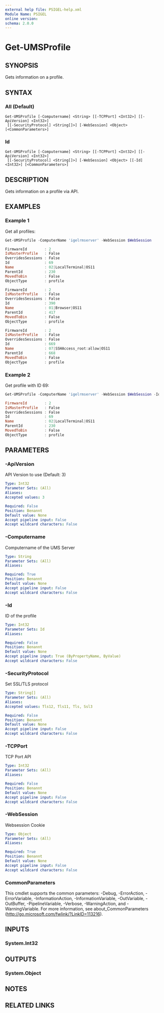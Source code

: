 ```yaml
---
external help file: PSIGEL-help.xml
Module Name: PSIGEL
online version:
schema: 2.0.0
---
```


# Get-UMSProfile

## SYNOPSIS
Gets information on a profile.

## SYNTAX

### All (Default)
```
Get-UMSProfile [-Computername] <String> [[-TCPPort] <Int32>] [[-ApiVersion] <Int32>]
 [[-SecurityProtocol] <String[]>] [-WebSession] <Object> [<CommonParameters>]
```

### Id
```
Get-UMSProfile [-Computername] <String> [[-TCPPort] <Int32>] [[-ApiVersion] <Int32>]
 [[-SecurityProtocol] <String[]>] [-WebSession] <Object> [[-Id] <Int32>] [<CommonParameters>]
```

## DESCRIPTION
Gets information on a profile via API.

## EXAMPLES

### Example 1

Get all profiles:

```powershell
Get-UMSProfile -ComputerName 'igelrmserver' -WebSession $WebSession

FirmwareId        : 2
IsMasterProfile   : False
OverridesSessions : False
Id                : 69
Name              : 02|LocalTerminal|OS11
ParentId          : 230
MovedToBin        : False
ObjectType        : profile

FirmwareId        : 2
IsMasterProfile   : False
OverridesSessions : False
Id                : 390
Name              : 01|Browser|OS11
ParentId          : 417
MovedToBin        : False
ObjectType        : profile

FirmwareId        : 2
IsMasterProfile   : False
OverridesSessions : False
Id                : 669
Name              : 07|SSHAccess_root:allow|OS11
ParentId          : 668
MovedToBin        : False
ObjectType        : profile
```

### Example 2

Get profile with ID 69:

```powershell
Get-UMSProfile -ComputerName 'igelrmserver' -WebSession $WebSession -Id 69

FirmwareId        : 2
IsMasterProfile   : False
OverridesSessions : False
Id                : 69
Name              : 02|LocalTerminal|OS11
ParentId          : 230
MovedToBin        : False
ObjectType        : profile
```

## PARAMETERS

### -ApiVersion
API Version to use (Default: 3)

```yaml
Type: Int32
Parameter Sets: (All)
Aliases:
Accepted values: 3

Required: False
Position: Benannt
Default value: None
Accept pipeline input: False
Accept wildcard characters: False
```

### -Computername
Computername of the UMS Server

```yaml
Type: String
Parameter Sets: (All)
Aliases:

Required: True
Position: Benannt
Default value: None
Accept pipeline input: False
Accept wildcard characters: False
```

### -Id
ID of the profile

```yaml
Type: Int32
Parameter Sets: Id
Aliases:

Required: False
Position: Benannt
Default value: None
Accept pipeline input: True (ByPropertyName, ByValue)
Accept wildcard characters: False
```

### -SecurityProtocol
Set SSL/TLS protocol

```yaml
Type: String[]
Parameter Sets: (All)
Aliases:
Accepted values: Tls12, Tls11, Tls, Ssl3

Required: False
Position: Benannt
Default value: None
Accept pipeline input: False
Accept wildcard characters: False
```

### -TCPPort
TCP Port API

```yaml
Type: Int32
Parameter Sets: (All)
Aliases:

Required: False
Position: Benannt
Default value: None
Accept pipeline input: False
Accept wildcard characters: False
```

### -WebSession
Websession Cookie

```yaml
Type: Object
Parameter Sets: (All)
Aliases:

Required: True
Position: Benannt
Default value: None
Accept pipeline input: False
Accept wildcard characters: False
```

### CommonParameters
This cmdlet supports the common parameters: -Debug, -ErrorAction, -ErrorVariable, -InformationAction, -InformationVariable, -OutVariable, -OutBuffer, -PipelineVariable, -Verbose, -WarningAction, and -WarningVariable.
For more information, see about_CommonParameters (http://go.microsoft.com/fwlink/?LinkID=113216).

## INPUTS

### System.Int32

## OUTPUTS

### System.Object
## NOTES

## RELATED LINKS
